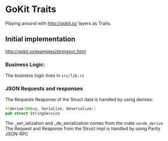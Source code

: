 # GoKit Traits

Playing around with http://gokit.io/ layers as Traits.

## Initial implementation
http://gokit.io/examples/stringsvc.html

### Business Logic:
The business logic lives in `src/lib.rs`

### JSON Requests and responses
The Requests Response of the Struct data is handled by using derives:
```rust
#[derive(Debug, Serialize, Deserialize)]
pub struct StringService
```
The _ser_ialization and _de_serialization comes from the crate `serde_derive`
The Request and Response from the Struct impl is handled by using Parity JSON-RPC
